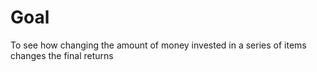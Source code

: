 # Goal
To see how changing the amount of money invested in a series of items changes the final returns

